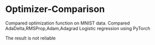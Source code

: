 # Optimizer-Comparison

Compared optimization function on MNIST data.
Compared AdaDelta,RMSProp,Adam,Adagrad
Logistic regression using PyTorch

The result is not reliable

